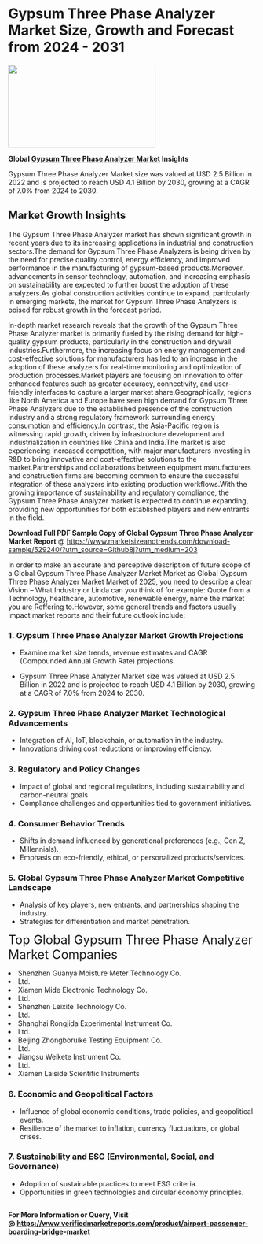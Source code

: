 <H1>Gypsum Three Phase Analyzer Market Size, Growth and Forecast from 2024 - 2031</H1><img class="aligncenter size-medium wp-image-584254" src="https://thirdeyenews.in/wp-content/uploads/2024/09/Global-Market-Research-300x168.jpeg" alt="" width="300" height="168" /><p><strong>Global&nbsp;<a href="https://www.marketsizeandtrends.com/download-sample/529240/?utm_source=Github8j?utm_medium=203">Gypsum Three Phase Analyzer Market</a> Insights</strong></p><p>Gypsum Three Phase Analyzer Market size was valued at USD 2.5 Billion in 2022 and is projected to reach USD 4.1 Billion by 2030, growing at a CAGR of 7.0% from 2024 to 2030.</p><p><h2>Market Growth Insights</h2> <p>The Gypsum Three Phase Analyzer market has shown significant growth in recent years due to its increasing applications in industrial and construction sectors.The demand for Gypsum Three Phase Analyzers is being driven by the need for precise quality control, energy efficiency, and improved performance in the manufacturing of gypsum-based products.Moreover, advancements in sensor technology, automation, and increasing emphasis on sustainability are expected to further boost the adoption of these analyzers.As global construction activities continue to expand, particularly in emerging markets, the market for Gypsum Three Phase Analyzers is poised for robust growth in the forecast period.</p> <p>In-depth market research reveals that the growth of the Gypsum Three Phase Analyzer market is primarily fueled by the rising demand for high-quality gypsum products, particularly in the construction and drywall industries.Furthermore, the increasing focus on energy management and cost-effective solutions for manufacturers has led to an increase in the adoption of these analyzers for real-time monitoring and optimization of production processes.Market players are focusing on innovation to offer enhanced features such as greater accuracy, connectivity, and user-friendly interfaces to capture a larger market share.Geographically, regions like North America and Europe have seen high demand for Gypsum Three Phase Analyzers due to the established presence of the construction industry and a strong regulatory framework surrounding energy consumption and efficiency.In contrast, the Asia-Pacific region is witnessing rapid growth, driven by infrastructure development and industrialization in countries like China and India.The market is also experiencing increased competition, with major manufacturers investing in R&D to bring innovative and cost-effective solutions to the market.Partnerships and collaborations between equipment manufacturers and construction firms are becoming common to ensure the successful integration of these analyzers into existing production workflows.With the growing importance of sustainability and regulatory compliance, the Gypsum Three Phase Analyzer market is expected to continue expanding, providing new opportunities for both established players and new entrants in the field.</p> <p><span class=""><strong>Download Full PDF Sample Copy of Global Gypsum Three Phase Analyzer Market Report</strong> @ <a href="https://www.marketsizeandtrends.com/download-sample/529240/?utm_source=Github8j?utm_medium=203" target="_blank">https://www.marketsizeandtrends.com/download-sample/529240/?utm_source=Github8j?utm_medium=203</a></span></p><p>In order to make an accurate and perceptive description of future scope of a Global&nbsp;Gypsum Three Phase Analyzer Market Market as Global&nbsp;Gypsum Three Phase Analyzer Market Market of 2025, you need to describe a clear Vision &ndash; What Industry or Linda can you think of for example: Quote from a Technology, healthcare, automotive, renewable energy, name the market you are Reffering to.However, some general trends and factors usually impact market reports and their future outlook include:</p><h3>1.&nbsp;<strong>Gypsum Three Phase Analyzer Market Growth Projections</strong></h3><ul><li>Examine market size trends, revenue estimates and CAGR (Compounded Annual Growth Rate) projections.</li><li><p>Gypsum Three Phase Analyzer Market size was valued at USD 2.5 Billion in 2022 and is projected to reach USD 4.1 Billion by 2030, growing at a CAGR of 7.0% from 2024 to 2030.</p></li></ul><h3>2.&nbsp;<strong>Gypsum Three Phase Analyzer Market Technological Advancements</strong></h3><ul><li>Integration of AI, IoT, blockchain, or automation in the industry.</li><li>Innovations driving cost reductions or improving efficiency.</li></ul><h3>3.&nbsp;<strong>Regulatory and Policy Changes</strong></h3><ul><li>Impact of global and regional regulations, including sustainability and carbon-neutral goals.</li><li>Compliance challenges and opportunities tied to government initiatives.</li></ul><h3>4.&nbsp;<strong>Consumer Behavior Trends</strong></h3><ul><li>Shifts in demand influenced by generational preferences (e.g., Gen Z, Millennials).</li><li>Emphasis on eco-friendly, ethical, or personalized products/services.</li></ul><h3>5.&nbsp;<strong>Global Gypsum Three Phase Analyzer Market Competitive Landscape</strong></h3><ul><li>Analysis of key players, new entrants, and partnerships shaping the industry.</li><li>Strategies for differentiation and market penetration.</li></ul><p data-pm-slice="1 1 []"><span style="color: inherit; font-family: inherit; font-size: 25px;">Top Global Gypsum Three Phase Analyzer Market Companies</span></p><div class="" data-test-id=""><p><li>Shenzhen Guanya Moisture Meter Technology Co.</li><li> Ltd.</li><li> Xiamen Mide Electronic Technology Co.</li><li> Ltd.</li><li> Shenzhen Leixite Technology Co.</li><li> Ltd.</li><li> Shanghai Rongjida Experimental Instrument Co.</li><li> Ltd.</li><li> Beijing Zhongboruike Testing Equipment Co.</li><li> Ltd.</li><li> Jiangsu Weikete Instrument Co.</li><li> Ltd.</li><li> Xiamen Laiside Scientific Instruments</li></p></div><h3>6.&nbsp;<strong>Economic and Geopolitical Factors</strong></h3><ul><li>Influence of global economic conditions, trade policies, and geopolitical events.</li><li>Resilience of the market to inflation, currency fluctuations, or global crises.</li></ul><h3>7.&nbsp;<strong>Sustainability and ESG (Environmental, Social, and Governance)</strong></h3><ul><li>Adoption of sustainable practices to meet ESG criteria.</li><li>Opportunities in green technologies and circular economy principles.</li></ul><h2><strong style="font-size: 14px;">For More Information or Query, Visit @&nbsp;</strong><a style="background-color: #ffffff; font-size: 14px;" href="https://www.marketsizeandtrends.com/report/gypsum-three-phase-analyzer-market/" target="_blank">https://www.verifiedmarketreports.com/product/airport-passenger-boarding-bridge-market</a></h2>